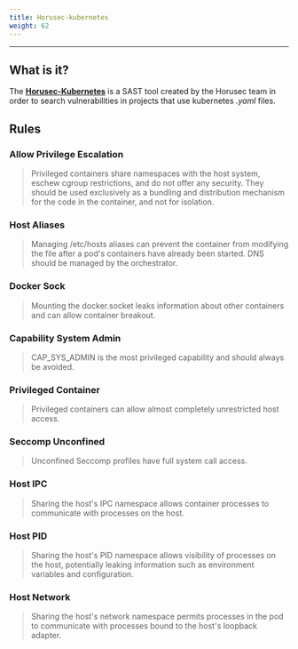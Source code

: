 ```yaml
---
title: Horusec-kubernetes
weight: 62
---
```


---

## What is it?

The  [**Horusec-Kubernetes**](https://github.com/ZupIT/horusec/tree/master/horusec-kubernetes) is a SAST tool created by the Horusec team in order to search vulnerabilities in projects that use kubernetes _.yaml_ files.

## Rules

### Allow Privilege Escalation

> Privileged containers share namespaces with the host system, eschew cgroup restrictions, and do not offer any security. They should be used exclusively as a bundling and distribution mechanism for the code in the container, and not for isolation.

### Host Aliases

> Managing /etc/hosts aliases can prevent the container from modifying the file after a pod's containers have already been started. DNS should be managed by the orchestrator.

### Docker Sock

> Mounting the docker.socket leaks information about other containers and can allow container breakout.

### Capability System Admin

> CAP\_SYS\_ADMIN is the most privileged capability and should always be avoided.

### Privileged Container

> Privileged containers can allow almost completely unrestricted host access.

### Seccomp Unconfined

> Unconfined Seccomp profiles have full system call access.

### Host IPC

> Sharing the host's IPC namespace allows container processes to communicate with processes on the host.

### Host PID

> Sharing the host's PID namespace allows visibility of processes on the host, potentially leaking information such as environment variables and configuration.

### Host Network

> Sharing the host's network namespace permits processes in the pod to communicate with processes bound to the host's loopback adapter.
